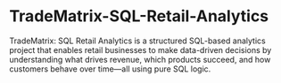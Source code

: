 # TradeMatrix-SQL-Retail-Analytics
TradeMatrix: SQL Retail Analytics is a structured SQL-based analytics project  that enables retail businesses to make data-driven decisions by understanding what drives revenue, which products succeed, and how customers behave over time—all using pure SQL logic.
